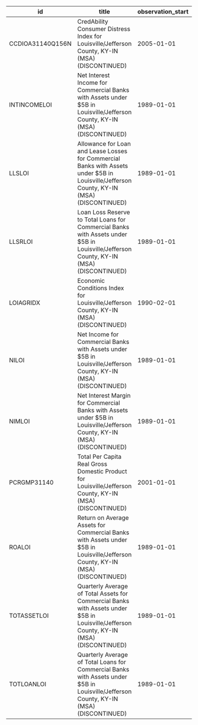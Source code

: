 | id               | title                                                                                                                                     | observation_start   | observation_end   |
|------------------|-------------------------------------------------------------------------------------------------------------------------------------------|---------------------|-------------------|
| CCDIOA31140Q156N | CredAbility Consumer Distress Index for Louisville/Jefferson County, KY-IN (MSA) (DISCONTINUED)                                           | 2005-01-01          | 2013-01-01        |
| INTINCOMELOI     | Net Interest Income for Commercial Banks with Assets under $5B in Louisville/Jefferson County, KY-IN (MSA) (DISCONTINUED)                 | 1989-01-01          | 2020-07-01        |
| LLSLOI           | Allowance for Loan and Lease Losses for Commercial Banks with Assets under $5B in Louisville/Jefferson County, KY-IN (MSA) (DISCONTINUED) | 1989-01-01          | 2020-07-01        |
| LLSRLOI          | Loan Loss Reserve to Total Loans for Commercial Banks with Assets under $5B in Louisville/Jefferson County, KY-IN (MSA) (DISCONTINUED)    | 1989-01-01          | 2020-07-01        |
| LOIAGRIDX        | Economic Conditions Index for Louisville/Jefferson County, KY-IN (MSA) (DISCONTINUED)                                                     | 1990-02-01          | 2019-12-01        |
| NILOI            | Net Income for Commercial Banks with Assets under $5B in Louisville/Jefferson County, KY-IN (MSA) (DISCONTINUED)                          | 1989-01-01          | 2020-07-01        |
| NIMLOI           | Net Interest Margin for Commercial Banks with Assets under $5B in Louisville/Jefferson County, KY-IN (MSA) (DISCONTINUED)                 | 1989-01-01          | 2020-07-01        |
| PCRGMP31140      | Total Per Capita Real Gross Domestic Product for Louisville/Jefferson County, KY-IN (MSA) (DISCONTINUED)                                  | 2001-01-01          | 2017-01-01        |
| ROALOI           | Return on Average Assets for Commercial Banks with Assets under $5B in Louisville/Jefferson County, KY-IN (MSA) (DISCONTINUED)            | 1989-01-01          | 2020-07-01        |
| TOTASSETLOI      | Quarterly Average of Total Assets for Commercial Banks with Assets under $5B in Louisville/Jefferson County, KY-IN (MSA) (DISCONTINUED)   | 1989-01-01          | 2020-07-01        |
| TOTLOANLOI       | Quarterly Average of Total Loans for Commercial Banks with Assets under $5B in Louisville/Jefferson County, KY-IN (MSA) (DISCONTINUED)    | 1989-01-01          | 2020-07-01        |